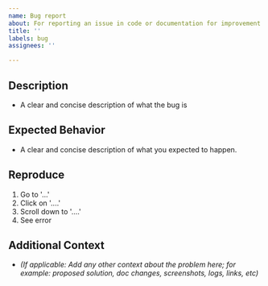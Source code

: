 ```yaml
---
name: Bug report
about: For reporting an issue in code or documentation for improvement
title: ''
labels: bug
assignees: ''

---
```


## Description

- A clear and concise description of what the bug is

## Expected Behavior

- A clear and concise description of what you expected to happen.

## Reproduce

1. Go to '...'
2. Click on '....'
3. Scroll down to '....'
4. See error

## Additional Context

- _(If applicable: Add any other context about the problem here; for example: proposed solution, doc changes, screenshots, logs, links, etc)_
